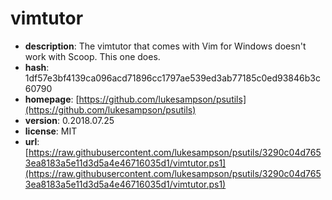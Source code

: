 # vimtutor

- **description**: The vimtutor that comes with Vim for Windows doesn't work with Scoop. This one does.
- **hash**: 1df57e3bf4139ca096acd71896cc1797ae539ed3ab77185c0ed93846b3c60790
- **homepage**: [https://github.com/lukesampson/psutils](https://github.com/lukesampson/psutils)
- **version**: 0.2018.07.25
- **license**: MIT
- **url**: [https://raw.githubusercontent.com/lukesampson/psutils/3290c04d7653ea8183a5e11d3d5a4e46716035d1/vimtutor.ps1](https://raw.githubusercontent.com/lukesampson/psutils/3290c04d7653ea8183a5e11d3d5a4e46716035d1/vimtutor.ps1)

